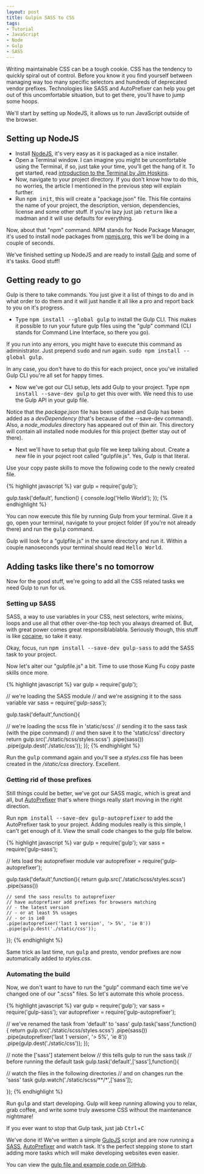 ```yaml
---
layout: post
title: Gulpin SASS to CSS
tags:
- Tutorial
- JavaScript
- Node
- Gulp
- SASS
---
```

Writing maintainable CSS can be a tough cookie. CSS has the tendency to quickly spiral out of control. Before you know it you find yourself between managing way too many specific selectors and hundreds of deprecated vendor prefixes. Technologies like SASS and AutoPrefixer can help you get out of this uncomfortable situation, but to get there, you'll have to jump some hoops.

We'll start by setting up NodeJS, it allows us to run JavaScript outside of the browser.

## Setting up NodeJS

- Install [NodeJS](http://nodejs.org/), it's very easy as it is packaged as a nice installer.
- Open a Terminal window. 
I can imagine you might be uncomfortable using the Terminal, if so, just take your time, you'll get the hang of it. To get started, read [introduction to the Terminal by Jim Hoskins](http://blog.teamtreehouse.com/introduction-to-the-mac-os-x-command-line).
- Now, navigate to your project directory. If you don't know how to do this, no worries, the article I mentioned in the previous step will explain further.
- Run <kbd>npm init</kbd>, this will create a "package.json" file. This file contains the name of your project, the description, version, dependencies, license and some other stuff. If you're lazy just jab <kbd class="key">return</kbd> like a madman and it will use defaults for everything.

Now, about that "npm" command. NPM stands for Node Package Manager, it's used to install node packages from [npmjs.org](http://www.npmjs.org), this we'll be doing in a couple of seconds.

We've finished setting up NodeJS and are ready to install [Gulp](http://gulpjs.com) and some of it's tasks. Good stuff!


## Getting ready to go

Gulp is there to take commands. You just give it a list of things to do and in what order to do them and it will just handle it all like a pro and report back to you on it's progress.

- Type <kbd>npm install --global gulp</kbd> to install the Gulp CLI. This makes it possible to run your future gulp files using the "gulp" command (CLI stands for Command Line Interface, so there you go).

If you run into any errors, you might have to execute this command as administrator. Just prepend <kbd>sudo</kbd> and run again. <kbd>sudo npm install --global gulp</kbd>.

In any case, you don't have to do this for each project, once you've installed Gulp CLI you're all set for happy times.

- Now we've got our CLI setup, lets add Gulp to your project. Type <kbd>npm install --save-dev gulp</kbd> to get this over with. We need this to use the Gulp API in your gulp file. 

Notice that the *package.json* file has been updated and Gulp has been added as a *devDependency* (that's because of the --save-dev command). Also, a *node_modules* directory has appeared out of thin air. This directory will contain all installed node modules for this project (better stay out of there).

- Next we'll have to setup that gulp file we keep talking about. Create a new file in your poject root called "gulpfile.js". Yes, Gulp is that literal.

Use your copy paste skills to move the following code to the newly created file.

{% highlight javascript %}
var gulp = require('gulp');

gulp.task('default', function() {
  console.log('Hello World');
});
{% endhighlight %}

You can now execute this file by running Gulp from your terminal. Give it a go, open your terminal, navigate to your project folder (if you're not already there) and run the <kbd>gulp</kbd> command.

Gulp will look for a "gulpfile.js" in the same directory and run it. Within a couple nanoseconds your terminal should read <samp>Hello World</samp>.


## Adding tasks like there's no tomorrow

Now for the good stuff, we're going to add all the CSS related tasks we need Gulp to run for us.


### Setting up SASS

SASS, a way to use variables in your CSS, nest selectors, write mixins, loops and use all that other over-the-top tech you always dreamed of. But, with great power comes great responsiblablabla. Seriously though, this stuff is like [cocaine](http://www.heydonworks.com/article/reinventing-the-hyperlink), so take it easy.

Okay, focus, run <kbd>npm install --save-dev gulp-sass</kbd> to add the SASS task to your project.

Now let's alter our "gulpfile.js" a bit. Time to use those Kung Fu copy paste skills once more.

{% highlight javascript %}
var gulp = require('gulp');

// we're loading the SASS module
// and we're assigning it to the sass variable
var sass = require('gulp-sass');

gulp.task('default',function(){

  // we're loading the scss file in 'static/scss'
  // sending it to the sass task (with the pipe command)
  // and then save it to the 'static/css' directory
  return gulp.src('./static/scss/styles.scss')
    .pipe(sass())
    .pipe(gulp.dest('./static/css'));
});
{% endhighlight %}

Run the <kbd>gulp</kbd> command again and you'll see a *styles.css* file has been created in the */static/css* directory. Excellent.


### Getting rid of those prefixes

Still things could be better, we've got our SASS magic, which is great and all, but [AutoPrefixer](https://github.com/postcss/autoprefixer) that's where things really start moving in the right direction.

Run <kbd>npm install --save-dev gulp-autoprefixer</kbd> to add the AutoPrefixer task to your project. Adding modules really is this simple, I can't get enough of it. View the small code changes to the gulp file below.

{% highlight javascript %}
var gulp = require('gulp');
var sass = require('gulp-sass');

// lets load the autoprefixer module
var autoprefixer = require('gulp-autoprefixer');

gulp.task('default',function(){
  return gulp.src('./static/scss/styles.scss')
    .pipe(sass())

    // send the sass results to autoprefixer
    // have autoprefixer add prefixes for browsers matching
    // - the latest version
    // - or at least 5% usages
    // - or is ie8
    .pipe(autoprefixer('last 1 version', '> 5%', 'ie 8'))
    .pipe(gulp.dest('./static/css'));
});
{% endhighlight %}

Same trick as last time, run <kbd>gulp</kbd> and presto, vendor prefixes are now automatically added to *styles.css*.


### Automating the build

Now, we don't want to have to run the "gulp" command each time we've changed one of our ".scss" files. So let's automate this whole process.

{% highlight javascript %}
var gulp = require('gulp');
var sass = require('gulp-sass');
var autoprefixer = require('gulp-autoprefixer');

// we've renamed the task from 'default' to 'sass'
gulp.task('sass',function(){
  return gulp.src('./static/scss/styles.scss')
    .pipe(sass())
    .pipe(autoprefixer('last 1 version', '> 5%', 'ie 8'))
    .pipe(gulp.dest('./static/css'));
});

// note the ['sass'] statement below
// this tells gulp to run the sass task 
// before running the default task
gulp.task('default',['sass'],function(){

  // watch the files in the following directories
  // and on changes run the 'sass' task
  gulp.watch('./static/scss/**/*',['sass']);

});
{% endhighlight %}

Run <kbd>gulp</kbd> and start developing. Gulp will keep running allowing you to relax, grab coffee, and write some truly awesome CSS without the maintenance nightmare!

If you ever want to stop that Gulp task, just jab <kbd class="key">Ctrl</kbd>+<kbd class="key">C</kbd>

We've done it! We've written a simple [GulpJS](http://gulpjs.com/) script and are now running a [SASS](http://sass-lang.com/), [AutoPrefixer](https://github.com/metrime/gulp-autoprefixer) and watch task. It's the perfect stepping stone to start adding more tasks which will make developing websites even easier.

You can view the [gulp file and example code on GitHub](https://github.com/rikschennink/gulpin-sass-to-css).